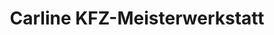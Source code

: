 ---
title: "Carline KFZ-Meisterwerkstatt"
url: /burg/carline-kfz-meisterwerkstatt/
shop: Autowerkstatt
---
